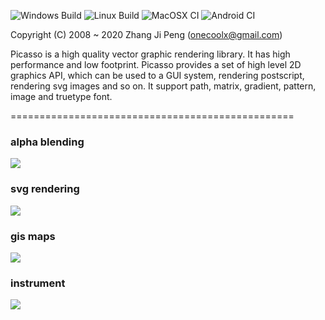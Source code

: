 ![Windows Build](https://github.com/onecoolx/picasso/workflows/Windows%20CI/badge.svg?branch=master&event=push) ![Linux Build](https://github.com/onecoolx/picasso/workflows/Linux%20CI/badge.svg?branch=master&event=push) ![MacOSX CI](https://github.com/onecoolx/picasso/workflows/MacOSX%20CI/badge.svg?branch=master&event=push) ![Android CI](https://github.com/onecoolx/picasso/workflows/Android%20CI/badge.svg?branch=master&event=push)


Copyright (C) 2008 ~ 2020 Zhang Ji Peng  (onecoolx@gmail.com)

Picasso is a high quality vector graphic rendering library. It has high performance and low footprint. Picasso provides a set of high level 2D graphics API, which can be used to a GUI system, rendering postscript, rendering svg images and so on. It support path, matrix, gradient, pattern, image and truetype font. 

=================================================
### **alpha blending**
![](http://onecoolx.github.io/picasso/res/flowers.png)

### **svg rendering**
![](http://onecoolx.github.io/picasso/res/tiger.png)

### **gis maps**
![](http://onecoolx.github.io/picasso/res/gis.png)

### **instrument**
![](http://onecoolx.github.io/picasso/res/clock.png)
